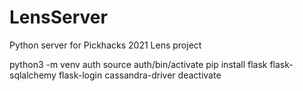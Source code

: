 # LensServer
Python server for Pickhacks 2021 Lens project


python3 -m venv auth
source auth/bin/activate
pip install flask flask-sqlalchemy flask-login cassandra-driver
deactivate